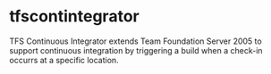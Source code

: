 # tfscontintegrator
TFS Continuous Integrator extends Team Foundation Server 2005 to support continuous integration by triggering a build when a check-in occurrs at a specific location.
